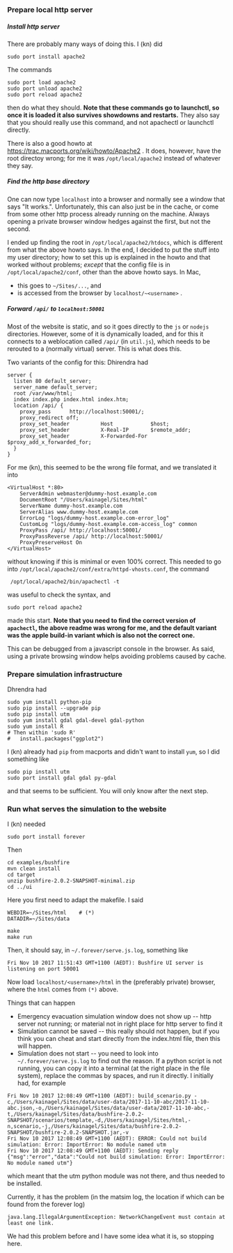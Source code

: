 

### Prepare local http server

##### Install http server

There are probably many ways of doing this.  I (kn) did
```
sudo port install apache2
```

The commands
```
sudo port load apache2
sudo port unload apache2
sudo port reload apache2
```
then do what they should.  **Note that these commands go to launchctl, so once it is loaded it also survives showdowns and restarts.**  They also say that you should really use this command, and not apachectl or launchctl directly.

There is also a good howto at https://trac.macports.org/wiki/howto/Apache2 .  It does, however, have the root directoy wrong; for me it was `/opt/local/apache2` instead of whatever they say.

##### Find the http base directory

One can now type `localhost` into a browser and normally see a window that says "It works.".  Unfortunately, this can also just be in the cache, or come from some other http process already running on the machine.  Always opening a private browser window hedges against the first, but not the second.

I ended up finding the root in `/opt/local/apache2/htdocs`, which is different from what the above howto says.  In the end, I decided to put the stuff into my user directory; how to set this up is explained in the howto and that worked without problems; _except_ that the config file is in `/opt/local/apache2/conf`, other than the above howto says.  In Mac,
* this goes to `~/Sites/...`, and
* is accessed from the browser by `localhost/~<username>` .

##### Forward `/api/` to `localhost:50001`

Most of the website is static, and so it goes directly to the `js` or `nodejs` directories.  However, some of it is dynamically loaded, and for this it connects to a weblocation called `/api/` (in `util.js`), which needs to be rerouted to a (normally virtual) server.  This is what does this.

Two variants of the config for this:  Dhirendra had
```
server {
  listen 80 default_server;
  server_name default_server;
  root /var/www/html;
  index index.php index.html index.htm;
  location /api/ {
    proxy_pass      http://localhost:50001/;
    proxy_redirect off;
    proxy_set_header          Host            $host;
    proxy_set_header          X-Real-IP       $remote_addr;
    proxy_set_header          X-Forwarded-For $proxy_add_x_forwarded_for;
  }
}
```
For me (kn), this seemed to be the wrong file format, and we translated it into
```
<VirtualHost *:80>
    ServerAdmin webmaster@dummy-host.example.com
    DocumentRoot "/Users/kainagel/Sites/html"
    ServerName dummy-host.example.com
    ServerAlias www.dummy-host.example.com
    ErrorLog "logs/dummy-host.example.com-error_log"
    CustomLog "logs/dummy-host.example.com-access_log" common
    ProxyPass /api/ http://localhost:50001/
    ProxyPassReverse /api/ http://localhost:50001/
    ProxyPreserveHost On
</VirtualHost>
```
without knowing if this is minimal or even 100% correct.  This needed to go into `/opt/local/apache2/conf/extra/httpd-vhosts.conf`, the command
```
 /opt/local/apache2/bin/apachectl -t
 ```
 was useful to check the syntax, and
 ```
 sudo port reload apache2
 ```
 made this start. **Note that you need to find the correct version of `apachectl`, the above readme was wrong for me, and the default variant was the apple build-in variant which is also not the correct one.**

 This can be debugged from a javascript console in the browser.  As said, using a private browsing window helps avoiding problems caused by cache.

### Prepare simulation infrastructure

Dhrendra had
```
sudo yum install python-pip
sudo pip install --upgrade pip
sudo pip install utm
sudo yum install gdal gdal-devel gdal-python
sudo yum install R
# Then within 'sudo R'
#   install.packages("ggplot2")
```

I (kn) already had `pip` from macports and didn't want to install `yum`, so I did something like
```
sudo pip install utm
sudo port install gdal gdal py-gdal
```
and that seems to be sufficient.  You will only know after the next step.

### Run what serves the simulation to the website

I (kn) needed
```
sudo port install forever
```
Then
```
cd examples/bushfire
mvn clean install
cd target
unzip bushfire-2.0.2-SNAPSHOT-minimal.zip
cd ../ui
```
Here you first need to adapt the makefile.  I said
```
WEBDIR=~/Sites/html    # (*)
DATADIR=~/Sites/data
```
```
make
make run
```

Then, it should say, in `~/.forever/serve.js.log`, something like
```
Fri Nov 10 2017 11:51:43 GMT+1100 (AEDT): Bushfire UI server is listening on port 50001
```

Now load `localhost/<username>/html` in the (preferably private) browser, where the `html` comes from `(*)` above.

Things that can happen
* Emergency evacuation simulation window does not show up -- http server not running; or material not in right place for http server to find it
* Simulation cannot be saved -- this really should not happen, but if you think you can cheat and start directly from the index.html file, then this will happen.
* Simulation does not start -- you need to look into `~/.forever/serve.js.log` to find out the reason.  If a python script is not running, you can copy it into a terminal (at the right place in the file system), replace the commas by spaces, and run it directly.  I initially had, for example
```
Fri Nov 10 2017 12:08:49 GMT+1100 (AEDT): build_scenario.py -c,/Users/kainagel/Sites/data/user-data/2017-11-10-abc/2017-11-10-abc.json,-o,/Users/kainagel/Sites/data/user-data/2017-11-10-abc,-t,/Users/kainagel/Sites/data/bushfire-2.0.2-SNAPSHOT/scenarios/template,-d,/Users/kainagel/Sites/html,-n,scenario,-j,/Users/kainagel/Sites/data/bushfire-2.0.2-SNAPSHOT/bushfire-2.0.2-SNAPSHOT.jar,-v
Fri Nov 10 2017 12:08:49 GMT+1100 (AEDT): ERROR: Could not build simulation: Error: ImportError: No module named utm
Fri Nov 10 2017 12:08:49 GMT+1100 (AEDT): Sending reply {"msg":"error","data":"Could not build simulation: Error: ImportError: No module named utm"}
```
which meant that the utm python module was not there, and thus needed to be installed.

Currently, it has the problem (in the matsim log, the location if which can be found from the forever log)
```
java.lang.IllegalArgumentException: NetworkChangeEvent must contain at least one link.
```
We had this problem before and I have some idea what it is, so stopping here.
